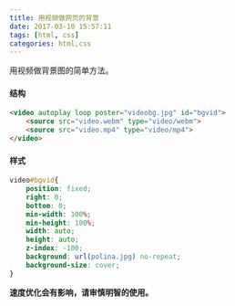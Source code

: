 ```yaml
---
title: 用视频做网页的背景
date: 2017-03-10 15:57:11
tags: [html, css]
categories: html,css
---
```


用视频做背景图的简单方法。

#### 结构

``` html
<video autoplay loop poster="videobg.jpg" id="bgvid"> 
	<source src="video.webm" type="video/webm">  
	<source src="video.mp4" type="video/mp4">
</video>
```

#### 样式

``` css
video#bgvid{ 
	position: fixed;
	right: 0;
	bottom: 0; 
	min-width: 100%;
	min-height: 100%; 
	width: auto; 
	height: auto; 
	z-index: -100; 
	background: url(polina.jpg) no-repeat;
	background-size: cover; 
}
```
**速度优化会有影响，请审慎明智的使用。**
